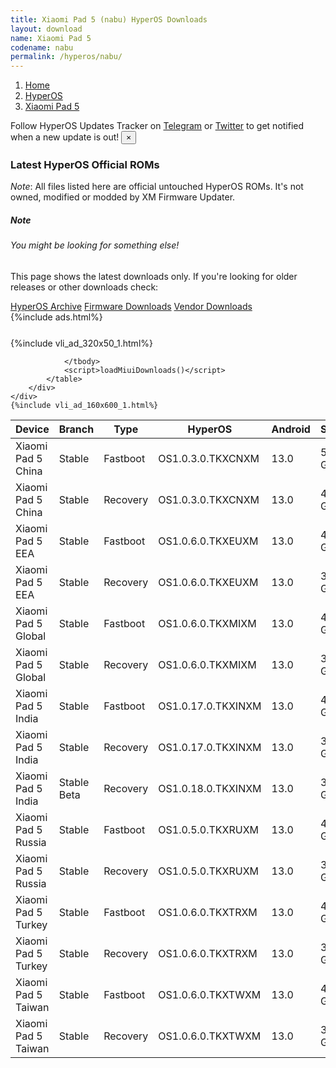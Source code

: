 ```yaml
---
title: Xiaomi Pad 5 (nabu) HyperOS Downloads
layout: download
name: Xiaomi Pad 5
codename: nabu
permalink: /hyperos/nabu/
---
```

<nav aria-label="breadcrumb">
    <ol class="breadcrumb">
        <li class="breadcrumb-item"><a href="/">Home</a></li>
        <li class="breadcrumb-item"><a href="/hyperos/">HyperOS</a></li>
        <li class="breadcrumb-item active" aria-current="page"><a href="/hyperos/nabu/">Xiaomi Pad 5</a></li>
    </ol>
</nav>
<div class="alert alert-primary alert-dismissible fade show" role="alert">
    Follow HyperOS Updates Tracker on <a href="https://t.me/MIUIUpdatesTracker" class="alert-link">Telegram</a>
     or <a href="https://twitter.com/MiFwUpdater" class="alert-link">Twitter</a> to get notified when a new update is out!
    <button type="button" class="close" data-dismiss="alert" aria-label="Close">
        <span aria-hidden="true">&times;</span>
    </button>
</div>

### Latest HyperOS Official ROMs
*Note*: All files listed here are official untouched HyperOS ROMs. It's not owned, modified or modded by XM Firmware Updater.
<div class="card">
  <div class="card-body">
    <h5 class="card-title">Note</h5>
    <h6 class="card-subtitle mb-2 text-muted">You might be looking for something else!</h6>
    <p class="card-text">This page shows the latest downloads only.
     If you're looking for older releases or other downloads check:</p>
    <a href="/archive/hyperos/nabu/" class="card-link">HyperOS Archive</a>
    <a href="/firmware/nabu/" class="card-link">Firmware Downloads</a>
    <a href="/vendor/nabu/" class="card-link">Vendor Downloads</a>
  </div>
</div>
{%include ads.html%}
<div class="row justify-content-center">
    <div class="col-10">
        <div class="table-responsive-md" style="margin-top: 25px;">
            {%include vli_ad_320x50_1.html%}
            <table id="miui" class="display dt-responsive nowrap compact table table-striped table-hover table-sm">
                <thead class="thead-dark">
                    <tr>
                        <th data-ref="device">Device</th>
                        <th data-ref="branch">Branch</th>
                        <th data-ref="type">Type</th>
                        <th data-ref="miui">HyperOS</th>
                        <th data-ref="android">Android</th>
                        <th data-ref="size">Size</th>
                        <th data-ref="size">Date</th>
                        <th data-ref="link">Link</th>
                    </tr>
                </thead>
                <tbody>
                <tr><td>Xiaomi Pad 5 China</td><td>Stable</td><td>Fastboot</td><td>OS1.0.3.0.TKXCNXM</td><td>13.0</td><td>5.2 GB</td><td>2024-05-16</td><td><a href="/hyperos/nabu/stable/OS1.0.3.0.TKXCNXM/">Download</a></td></tr>
<tr><td>Xiaomi Pad 5 China</td><td>Stable</td><td>Recovery</td><td>OS1.0.3.0.TKXCNXM</td><td>13.0</td><td>4.3 GB</td><td>2024-05-28</td><td><a href="/hyperos/nabu/stable/OS1.0.3.0.TKXCNXM/">Download</a></td></tr>
<tr><td>Xiaomi Pad 5 EEA</td><td>Stable</td><td>Fastboot</td><td>OS1.0.6.0.TKXEUXM</td><td>13.0</td><td>4.4 GB</td><td>2024-09-14</td><td><a href="/hyperos/nabu/stable/OS1.0.6.0.TKXEUXM/">Download</a></td></tr>
<tr><td>Xiaomi Pad 5 EEA</td><td>Stable</td><td>Recovery</td><td>OS1.0.6.0.TKXEUXM</td><td>13.0</td><td>3.7 GB</td><td>2024-09-29</td><td><a href="/hyperos/nabu/stable/OS1.0.6.0.TKXEUXM/">Download</a></td></tr>
<tr><td>Xiaomi Pad 5 Global</td><td>Stable</td><td>Fastboot</td><td>OS1.0.6.0.TKXMIXM</td><td>13.0</td><td>4.4 GB</td><td>2024-09-14</td><td><a href="/hyperos/nabu/stable/OS1.0.6.0.TKXMIXM/">Download</a></td></tr>
<tr><td>Xiaomi Pad 5 Global</td><td>Stable</td><td>Recovery</td><td>OS1.0.6.0.TKXMIXM</td><td>13.0</td><td>3.7 GB</td><td>2024-09-29</td><td><a href="/hyperos/nabu/stable/OS1.0.6.0.TKXMIXM/">Download</a></td></tr>
<tr><td>Xiaomi Pad 5 India</td><td>Stable</td><td>Fastboot</td><td>OS1.0.17.0.TKXINXM</td><td>13.0</td><td>4.3 GB</td><td>2025-02-25</td><td><a href="/hyperos/nabu/stable/OS1.0.17.0.TKXINXM/">Download</a></td></tr>
<tr><td>Xiaomi Pad 5 India</td><td>Stable</td><td>Recovery</td><td>OS1.0.17.0.TKXINXM</td><td>13.0</td><td>3.5 GB</td><td>2025-03-06</td><td><a href="/hyperos/nabu/stable/OS1.0.17.0.TKXINXM/">Download</a></td></tr>
<tr><td>Xiaomi Pad 5 India</td><td>Stable Beta</td><td>Recovery</td><td>OS1.0.18.0.TKXINXM</td><td>13.0</td><td>3.5 GB</td><td>2025-04-01</td><td><a href="/hyperos/nabu/stable beta/OS1.0.18.0.TKXINXM/">Download</a></td></tr>
<tr><td>Xiaomi Pad 5 Russia</td><td>Stable</td><td>Fastboot</td><td>OS1.0.5.0.TKXRUXM</td><td>13.0</td><td>4.5 GB</td><td>2024-09-18</td><td><a href="/hyperos/nabu/stable/OS1.0.5.0.TKXRUXM/">Download</a></td></tr>
<tr><td>Xiaomi Pad 5 Russia</td><td>Stable</td><td>Recovery</td><td>OS1.0.5.0.TKXRUXM</td><td>13.0</td><td>3.7 GB</td><td>2024-09-29</td><td><a href="/hyperos/nabu/stable/OS1.0.5.0.TKXRUXM/">Download</a></td></tr>
<tr><td>Xiaomi Pad 5 Turkey</td><td>Stable</td><td>Fastboot</td><td>OS1.0.6.0.TKXTRXM</td><td>13.0</td><td>4.4 GB</td><td>2024-09-14</td><td><a href="/hyperos/nabu/stable/OS1.0.6.0.TKXTRXM/">Download</a></td></tr>
<tr><td>Xiaomi Pad 5 Turkey</td><td>Stable</td><td>Recovery</td><td>OS1.0.6.0.TKXTRXM</td><td>13.0</td><td>3.7 GB</td><td>2024-09-29</td><td><a href="/hyperos/nabu/stable/OS1.0.6.0.TKXTRXM/">Download</a></td></tr>
<tr><td>Xiaomi Pad 5 Taiwan</td><td>Stable</td><td>Fastboot</td><td>OS1.0.6.0.TKXTWXM</td><td>13.0</td><td>4.3 GB</td><td>2024-09-14</td><td><a href="/hyperos/nabu/stable/OS1.0.6.0.TKXTWXM/">Download</a></td></tr>
<tr><td>Xiaomi Pad 5 Taiwan</td><td>Stable</td><td>Recovery</td><td>OS1.0.6.0.TKXTWXM</td><td>13.0</td><td>3.5 GB</td><td>2024-09-29</td><td><a href="/hyperos/nabu/stable/OS1.0.6.0.TKXTWXM/">Download</a></td></tr>

                </tbody>
                <script>loadMiuiDownloads()</script>
            </table>
        </div>
    </div>
    {%include vli_ad_160x600_1.html%}
</div>
